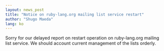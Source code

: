 ```yaml
---
layout: news_post
title: "Notice on ruby-lang.org mailing list service restart"
author: "Shugo Maeda"
lang: ko
---
```


Sorry for our delayed report on restart operation on ruby-lang.org
mailing list service. We should account current management of the lists
orderly.

